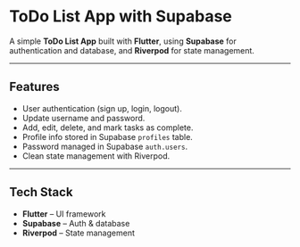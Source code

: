 # ToDo List App with Supabase

A simple **ToDo List App** built with **Flutter**, using **Supabase** for authentication and database, and **Riverpod** for state management.  

---

## Features

- User authentication (sign up, login, logout).  
- Update username and password.  
- Add, edit, delete, and mark tasks as complete.  
- Profile info stored in Supabase `profiles` table.  
- Password managed in Supabase `auth.users`.  
- Clean state management with Riverpod.  

---

## Tech Stack

- **Flutter** – UI framework  
- **Supabase** – Auth & database  
- **Riverpod** – State management  
